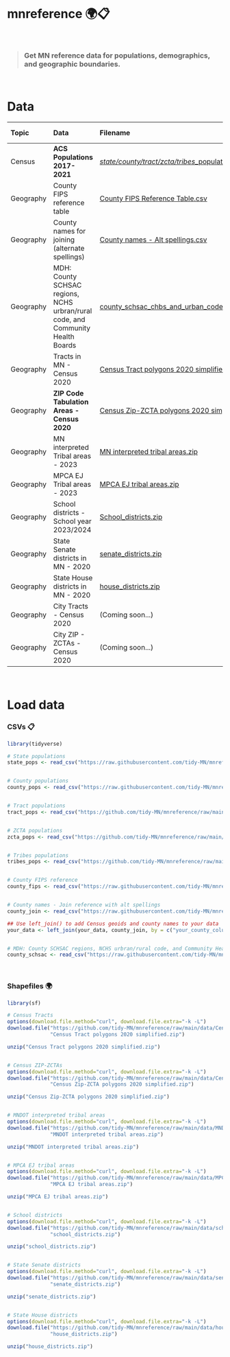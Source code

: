# mnreference :earth_africa::clipboard:

<br>

> ### Get MN reference data for populations, demographics, and geographic boundaries.

<br>

# Data

|Topic     |Data                                               | Filename | Last updated | Update schedule |
|:---------|:--------------------------------------------------|:---------|:---------|:---------|
|Census    | **ACS Populations 2017-2021**                         | [*state/county/tract/zcta/tribes*_populations_acs_2017_2021.csv](data/) | Jan, 2023 | Annually (Jan) |
|Geography | County FIPS reference table                       | [County FIPS Reference Table.csv](data/county_fips_reference.csv) | Apr, 2023 |	None |
|Geography | County names for joining (alternate spellings)    | [County names - Alt spellings.csv](data/county_names_alt_spellings.csv) | Apr, 2023 |	None |
|Geography | MDH: County SCHSAC regions, NCHS urbran/rural code, and Community Health Boards  | [county_schsac_chbs_and_urban_code.csv](data/county_schsac_chbs_and_urban_code.csv) | May, 2023 |	None |
|Geography | Tracts in MN - Census 2020                        | [Census Tract polygons 2020 simplified.zip](data/Census%20Tract%20polygons%202020%20simplified.zip) | Feb, 2022 |	10 years |
|Geography | **ZIP Code Tabulation Areas - Census 2020**          | [Census Zip-ZCTA polygons 2020 simplified.zip](data/Census%20Zip-ZCTA%20polygons%202020%20simplified.zip) | Feb, 2022	| 10 years |
|Geography | MN interpreted Tribal areas - 2023                | [MN interpreted tribal areas.zip](data/MNDOT%20interpreted%20tribal%20areas.zip) | Jan, 2023	| Annually (Jan) | 
|Geography | MPCA EJ Tribal areas - 2023                       | [MPCA EJ tribal areas.zip](data/MPCA%20EJ%20tribal%20areas.zip) | Oct, 2023 |	Annually (Jan) |
|Geography | School districts - School year 2023/2024 | [School_districts.zip](data/school_districts.zip) | Nov, 2023 |	Annually (Nov) |
|Geography | State Senate districts in MN - 2020 | [senate_districts.zip](data/senate_districts.zip) | Jul, 2022 |	10 years (Census) |
|Geography | State House districts in MN - 2020 | [house_districts.zip](data/house_districts.zip) | Jul, 2022 |	10 years (Census) |
|Geography | City Tracts - Census 2020 | (Coming soon...) | | 10 years |
|Geography | City ZIP - ZCTAs - Census 2020 | (Coming soon...)  | | 10 years |

<br>

# Load data

### CSVs :clipboard:
```r
library(tidyverse)

# State populations
state_pops <- read_csv("https://raw.githubusercontent.com/tidy-MN/mnreference/main/data/state_populations_acs_2017_2021.csv")


# County populations
county_pops <- read_csv("https://raw.githubusercontent.com/tidy-MN/mnreference/main/data/county_populations_acs_2017_2021.csv")


# Tract populations
tract_pops <- read_csv("https://github.com/tidy-MN/mnreference/raw/main/data/tract_populations_acs_2017_2021.csv")


# ZCTA populations
zcta_pops <- read_csv("https://github.com/tidy-MN/mnreference/raw/main/data/zcta_populations_acs_2017_2021.csv")


# Tribes populations
tribes_pops <- read_csv("https://github.com/tidy-MN/mnreference/raw/main/data/tribes_populations_acs_2017_2021.csv")


# County FIPS reference
county_fips <- read_csv("https://raw.githubusercontent.com/tidy-MN/mnreference/main/data/county_fips_reference.csv")


# County names - Join reference with alt spellings
county_join <- read_csv("https://raw.githubusercontent.com/tidy-MN/mnreference/main/data/county_names_alt_spellings.csv")

## Use left_join() to add Census geoids and county names to your data
your_data <- left_join(your_data, county_join, by = c("your_county_column" = "alt_spelling"))


# MDH: County SCHSAC regions, NCHS urbran/rural code, and Community Health Boards
county_schsac <- read_csv("https://raw.githubusercontent.com/tidy-MN/mnreference/main/data/county_schsac_chbs_and_urban_code.csv")
```

<br>

### Shapefiles :earth_africa:

```r
library(sf)

# Census Tracts
options(download.file.method="curl", download.file.extra="-k -L")
download.file("https://github.com/tidy-MN/mnreference/raw/main/data/Census%20Tract%20polygons%202020%20simplified.zip", 
              "Census Tract polygons 2020 simplified.zip")

unzip("Census Tract polygons 2020 simplified.zip")


# Census ZIP-ZCTAs
options(download.file.method="curl", download.file.extra="-k -L")
download.file("https://github.com/tidy-MN/mnreference/raw/main/data/Census%20Zip-ZCTA%20polygons%202020%20simplified.zip", 
              "Census Zip-ZCTA polygons 2020 simplified.zip")

unzip("Census Zip-ZCTA polygons 2020 simplified.zip")


# MNDOT interpreted tribal areas
options(download.file.method="curl", download.file.extra="-k -L")
download.file("https://github.com/tidy-MN/mnreference/raw/main/data/MNDOT%20interpreted%20tribal%20areas.zip", 
              "MNDOT interpreted tribal areas.zip")

unzip("MNDOT interpreted tribal areas.zip")


# MPCA EJ tribal areas
options(download.file.method="curl", download.file.extra="-k -L")
download.file("https://github.com/tidy-MN/mnreference/raw/main/data/MPCA%20EJ%20tribal%20areas.zip", 
              "MPCA EJ tribal areas.zip")

unzip("MPCA EJ tribal areas.zip")


# School districts
options(download.file.method="curl", download.file.extra="-k -L")
download.file("https://github.com/tidy-MN/mnreference/raw/main/data/school_districts.zip", 
              "school_districts.zip")

unzip("school_districts.zip")


# State Senate districts
options(download.file.method="curl", download.file.extra="-k -L")
download.file("https://github.com/tidy-MN/mnreference/raw/main/data/senate_districts.zip", 
              "senate_districts.zip")

unzip("senate_districts.zip")


# State House districts
options(download.file.method="curl", download.file.extra="-k -L")
download.file("https://github.com/tidy-MN/mnreference/raw/main/data/house_districts.zip", 
              "house_districts.zip")

unzip("house_districts.zip")
```
